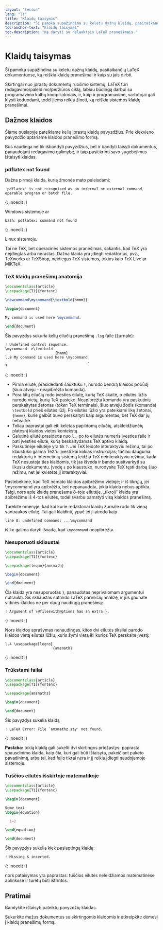 ```yaml
---
layout: "lesson"
lang: "lt"
title: "Klaidų taisymas"
description: "Ši pamoka supažindina su keletu dažnų klaidų, pasitaikančių LaTeX dokumentuose, paaiškina, ką reiškia klaidų pranešimai ir kaip su jais dirbti."
toc-anchor-text: "Klaidų taisymas"
toc-description: "Ką daryti su nelauktais LaTeX pranešimais."
---
```


# Klaidų taisymas

<span
  class="summary">Ši pamoka supažindina su keletu dažnų klaidų, pasitaikančių LaTeX dokumentuose, ką reiškia klaidų pranešimai ir kaip su jais dirbti.</span>

Skirtingai nuo įprastų dokumentų ruošimo sistemų, LaTeX turi
redagavimo/paleidimo/peržiūros ciklą, labiau būdingą darbui su programavimo
kalbų kompiliatoriais, ir, kaip ir programavime, vartotojai gali klysti
koduodami, todėl jiems reikia žinoti, ką reiškia sistemos klaidų pranešimai.

## Dažnos klaidos

Šiame puslapyje pateikiame kelių įprastų klaidų pavyzdžius. Prie kiekvieno
pavyzdžio aptariame klaidos pranešimo formą.

Bus naudinga ne tik išbandyti pavyzdžius, bet ir bandyti taisyti dokumentus,
panaudojant redagavimo galimybę, ir taip pasitikrinti savo sugebėjimus
ištaisyti klaidas.


### pdflatex not found

Dažna pirmoji klaida, kurią žmonės mato paleisdami:

```
'pdflatex' is not recognized as an internal or external command,
operable program or batch file.
```
{: .noedit :}

Windows sistemoje ar

```
bash: pdflatex: command not found
```
{: .noedit :}

Linux sistemoje.

Tai ne TeX, bet operacinės sistemos pranešimas, sakantis, kad TeX yra
neįdiegtas arba nerastas.  Dažna klaida yra įdiegti redaktorius, pvz.,
TeXworks ar TeXShop, neįdiegus TeX sistemos, tokios kaip TeX Live ar MiKTeX.


### TeX klaidų pranešimų anatomija

```latex
\documentclass{article}
\usepackage[T1]{fontenc}

\newcommand\mycommand{\textbold{hmmm}}

\begin{document}

My command is used here \mycommand.

\end{document}
```

Šis pavyzdys sukuria kelių eilučių pranešimą `.log` faile (žurnale):

```
! Undefined control sequence.
\mycommand ->\textbold 
                       {hmmm}
l.8 My command is used here \mycommand
                                      .
? 
```
{: .noedit :}

* Pirma eilutė, prasidedanti šauktuku `!`, nurodo bendrą klaidos pobūdį (šiuo
  atveju &ndash; neapibrėžta komanda).
* Pora kitų eilučių rodo įvesties eilutę, kurią TeX skaitė, o eilutės lūžis
  nurodo vietą, kurią TeX pasiekė. Neapibrėžta komanda yra paskutinis
  perskaitytas žetonas (_token_ TeX terminais), šiuo atveju žodis (komanda)
  `\textbold` prieš eilutės lūžį. Po eilutės lūžio yra pateikiami likę
  žetonai, `{hmmm}`, kurie galbūt buvo perskaityti kaip argumentas, bet TeX
  dar jų netvarkė.
* Toliau paprastai gali eiti keletas papildomų eilučių, atskleidžiančių
  platesnį klaidos vietos kontekstą.
* Galutinė eilutė prasideda nuo `l.`, po to eilutės numeris įvesties faile ir
  pati įvesties eilutė, kurią beskaitydamas TeX aptiko klaidą.
* Paskutinėje eilutėje yra tik `?`.  Jei TeX leidote interaktyviu režimu, tai
  po klaustuko galima TeX'ui įvesti kai kokias instrukcijas; tačiau dauguma
  redaktorių ir internetinių sistemų leidžia TeX neinteraktyviu režimu, kada
  TeX nesustoja ties klaidomis, tik jas išveda ir bando susitvarkyti su
  likusiu dokumentu.  Įvedę `s` po klaustuko, nurodysite TeX tęsti darbą šiuo
  režimu, net jei kvietėte jį interaktyviai.


Pastebėkime, kad TeX nemato klaidos apibrėžimo vietoje; ir iš tikrųjų, jei
\mycommand yra apibrėžta, bet nepanaudota, jokia klaida nebus aptikta.
Taigi, nors apie klaidą pranešama 8-toje eilutėje, „tikroji“ klaida yra
apibrėžime iš 4-tos eilutės, todėl svarbu pamatyti visą klaidos pranešimą.

Turėkite omenyje, kad kai kurie redaktoriai klaidų žurnale rodo tik vieną
santraukos eilutę.  Tai gali klaidinti, ypač jei ji atrodo kaip

`line 8: undefined command: ...\mycommand`

iš ko galima daryti išvadą, kad `\mycommand` neapibrėžta.


### Nesuporuoti skliaustai


```latex
\documentclass{article}
\usepackage[T1]{fontenc}

\usepackage[leqno}{amsmath}

\begin{document}

\end{document}
```

Čia klaida yra nesuporuotas `}`, panaudotas neprivalomam argumentui
nutraukti.  Šis skliaustas sutrikdo LaTeX parinkčių analizę, ir jūs gaunate
vidinės klaidos ne per daug naudingą pranešimą:

```
! Argument of \@fileswith@ptions has an extra }.
```
{: .noedit :}

Nors klaidos aprašymas nenaudingas, kitos dvi eilutės tiksliai parodo klaidos
vietą eilutės lūžiu, kuris žymi vietą iki kurios TeX perskaitė įvestį:

```
l.4 \usepackage[leqno}
                      {amsmath}
```
{: .noedit :}


### Trūkstami failai

```latex
\documentclass{article}
\usepackage[T1]{fontenc}

\usepackage{amsmathz}

\begin{document}

\end{document}
```

Šis pavyzdys sukelia klaidą

```
! LaTeX Error: File `amsmathz.sty' not found.
```
{: .noedit :}

**Pastaba:** tokią klaidą gali sukelti dvi skirtingos priežastys: paprasta
spausdinimo klaida, kaip čia, kuri gali būti ištaisyta, pakeičiant paketo
pavadinimą, arba tai, kad failo tikrai nėra ir jį reikia įdiegti naudojamoje
sistemoje.


### Tuščios eilutės išskirtoje matematikoje

```latex
\documentclass{article}
\usepackage[T1]{fontenc}

\begin{document}

Some text
\begin{equation}

  1=2

\end{equation}

\end{document}
```

Šis pavyzdys sukelia kiek paslaptingą klaidą:

```
! Missing $ inserted.
```
{: .noedit :}

nors pataisymas yra paprastas: tuščios eilutės neleidžiamos matematinėse
aplinkose ir turėtų būti ištrintos.


## Pratimai

Bandykite ištaisyti pateiktų pavyzdžių klaidas.

Sukurkite mažus dokumentus su skirtingomis klaidomis ir atkreipkite dėmesį į
klaidų pranešimų formą.


<script>
  window.addEventListener('load', function(){
  rlselectline('pre2',4);
  rlselectline('pre4',4);
  rlselectline('pre7',4);
  rlselectline('pre9',8);
  }, false);
</script>
